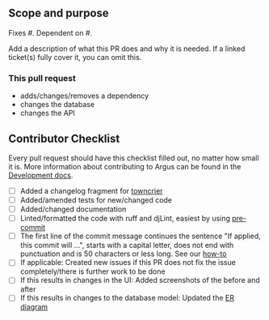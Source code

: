 ## Scope and purpose

Fixes #<!-- ISSUE-ID -->. Dependent on #<!-- PULL-REQUEST-ID -->. <!-- Reference: https://docs.github.com/en/issues/tracking-your-work-with-issues/linking-a-pull-request-to-an-issue -->

Add a description of what this PR does and why it is needed. If a linked ticket(s) fully
cover it, you can omit this.

<!-- remove things that do not apply -->
### This pull request
* adds/changes/removes a dependency
* changes the database
* changes the API <!-- Ensure that v2 is backwards compatible, v3 can be changing things -->


## Contributor Checklist

Every pull request should have this checklist filled out, no matter how small it is.
More information about contributing to Argus can be found in the
[Development docs](https://argus-server.readthedocs.io/en/latest/development.html).

<!-- Add an "X" inside the brackets to confirm -->
<!-- Remove checks that do not apply -->
<!-- Of the checks that do apply: If not checking one or more of the boxes, please explain why below each. -->

* [ ] Added a changelog fragment for [towncrier](https://argus-server.readthedocs.io/en/latest/development/howtos/changelog-entry.html)
* [ ] Added/amended tests for new/changed code
* [ ] Added/changed documentation
* [ ] Linted/formatted the code with ruff and djLint, easiest by using [pre-commit](https://github.com/Uninett/Argus?tab=readme-ov-file#code-style)
* [ ] The first line of the commit message continues the sentence "If applied, this commit will ...", starts with a capital letter, does not end with punctuation and is 50 characters or less long. See our [how-to](https://argus-server.readthedocs.io/en/latest/development/howtos/commit-messages.html)
* [ ] If applicable: Created new issues if this PR does not fix the issue completely/there is further work to be done
* [ ] If this results in changes in the UI: Added screenshots of the before and after
* [ ] If this results in changes to the database model: Updated the [ER diagram](https://argus-server.readthedocs.io/en/latest/development/howtos/regenerate-the-ER-diagram.html)

<!-- Make this a draft PR if the content is subject to change, cannot be merged or if it is for initial feedback -->
